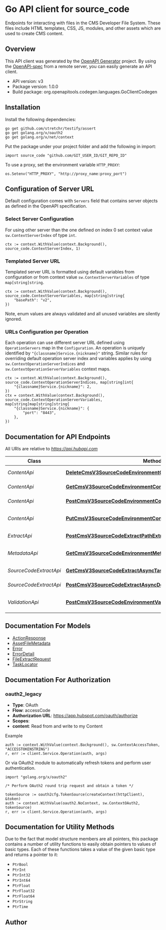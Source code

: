 # Go API client for source_code

Endpoints for interacting with files in the CMS Developer File System. These files include HTML templates, CSS, JS, modules, and other assets which are used to create CMS content.

## Overview
This API client was generated by the [OpenAPI Generator](https://openapi-generator.tech) project.  By using the [OpenAPI-spec](https://www.openapis.org/) from a remote server, you can easily generate an API client.

- API version: v3
- Package version: 1.0.0
- Build package: org.openapitools.codegen.languages.GoClientCodegen

## Installation

Install the following dependencies:

```shell
go get github.com/stretchr/testify/assert
go get golang.org/x/oauth2
go get golang.org/x/net/context
```

Put the package under your project folder and add the following in import:

```golang
import source_code "github.com/GIT_USER_ID/GIT_REPO_ID"
```

To use a proxy, set the environment variable `HTTP_PROXY`:

```golang
os.Setenv("HTTP_PROXY", "http://proxy_name:proxy_port")
```

## Configuration of Server URL

Default configuration comes with `Servers` field that contains server objects as defined in the OpenAPI specification.

### Select Server Configuration

For using other server than the one defined on index 0 set context value `sw.ContextServerIndex` of type `int`.

```golang
ctx := context.WithValue(context.Background(), source_code.ContextServerIndex, 1)
```

### Templated Server URL

Templated server URL is formatted using default variables from configuration or from context value `sw.ContextServerVariables` of type `map[string]string`.

```golang
ctx := context.WithValue(context.Background(), source_code.ContextServerVariables, map[string]string{
	"basePath": "v2",
})
```

Note, enum values are always validated and all unused variables are silently ignored.

### URLs Configuration per Operation

Each operation can use different server URL defined using `OperationServers` map in the `Configuration`.
An operation is uniquely identified by `"{classname}Service.{nickname}"` string.
Similar rules for overriding default operation server index and variables applies by using `sw.ContextOperationServerIndices` and `sw.ContextOperationServerVariables` context maps.

```
ctx := context.WithValue(context.Background(), source_code.ContextOperationServerIndices, map[string]int{
	"{classname}Service.{nickname}": 2,
})
ctx = context.WithValue(context.Background(), source_code.ContextOperationServerVariables, map[string]map[string]string{
	"{classname}Service.{nickname}": {
		"port": "8443",
	},
})
```

## Documentation for API Endpoints

All URIs are relative to *https://api.hubapi.com*

Class | Method | HTTP request | Description
------------ | ------------- | ------------- | -------------
*ContentApi* | [**DeleteCmsV3SourceCodeEnvironmentContentPathArchive**](docs/ContentApi.md#deletecmsv3sourcecodeenvironmentcontentpatharchive) | **Delete** /cms/v3/source-code/{environment}/content/{path} | Delete a file
*ContentApi* | [**GetCmsV3SourceCodeEnvironmentContentPathGet**](docs/ContentApi.md#getcmsv3sourcecodeenvironmentcontentpathget) | **Get** /cms/v3/source-code/{environment}/content/{path} | Download a file
*ContentApi* | [**PostCmsV3SourceCodeEnvironmentContentPathCreate**](docs/ContentApi.md#postcmsv3sourcecodeenvironmentcontentpathcreate) | **Post** /cms/v3/source-code/{environment}/content/{path} | Create a file
*ContentApi* | [**PutCmsV3SourceCodeEnvironmentContentPathReplace**](docs/ContentApi.md#putcmsv3sourcecodeenvironmentcontentpathreplace) | **Put** /cms/v3/source-code/{environment}/content/{path} | Create or update a file
*ExtractApi* | [**PostCmsV3SourceCodeExtractPathExtractByPath**](docs/ExtractApi.md#postcmsv3sourcecodeextractpathextractbypath) | **Post** /cms/v3/source-code/extract/{path} | Extracts a zip file
*MetadataApi* | [**GetCmsV3SourceCodeEnvironmentMetadataPathGet**](docs/MetadataApi.md#getcmsv3sourcecodeenvironmentmetadatapathget) | **Get** /cms/v3/source-code/{environment}/metadata/{path} | Get the metadata for a file
*SourceCodeExtractApi* | [**GetCmsV3SourceCodeExtractAsyncTasksTaskIdStatusGetAsyncStatus**](docs/SourceCodeExtractApi.md#getcmsv3sourcecodeextractasynctaskstaskidstatusgetasyncstatus) | **Get** /cms/v3/source-code/extract/async/tasks/{taskId}/status | 
*SourceCodeExtractApi* | [**PostCmsV3SourceCodeExtractAsyncDoAsync**](docs/SourceCodeExtractApi.md#postcmsv3sourcecodeextractasyncdoasync) | **Post** /cms/v3/source-code/extract/async | 
*ValidationApi* | [**PostCmsV3SourceCodeEnvironmentValidatePathDoValidate**](docs/ValidationApi.md#postcmsv3sourcecodeenvironmentvalidatepathdovalidate) | **Post** /cms/v3/source-code/{environment}/validate/{path} | Validate the contents of a file


## Documentation For Models

 - [ActionResponse](docs/ActionResponse.md)
 - [AssetFileMetadata](docs/AssetFileMetadata.md)
 - [Error](docs/Error.md)
 - [ErrorDetail](docs/ErrorDetail.md)
 - [FileExtractRequest](docs/FileExtractRequest.md)
 - [TaskLocator](docs/TaskLocator.md)


## Documentation For Authorization



### oauth2_legacy


- **Type**: OAuth
- **Flow**: accessCode
- **Authorization URL**: https://app.hubspot.com/oauth/authorize
- **Scopes**: 
 - **content**: Read from and write to my Content

Example

```golang
auth := context.WithValue(context.Background(), sw.ContextAccessToken, "ACCESSTOKENSTRING")
r, err := client.Service.Operation(auth, args)
```

Or via OAuth2 module to automatically refresh tokens and perform user authentication.

```golang
import "golang.org/x/oauth2"

/* Perform OAuth2 round trip request and obtain a token */

tokenSource := oauth2cfg.TokenSource(createContext(httpClient), &token)
auth := context.WithValue(oauth2.NoContext, sw.ContextOAuth2, tokenSource)
r, err := client.Service.Operation(auth, args)
```


## Documentation for Utility Methods

Due to the fact that model structure members are all pointers, this package contains
a number of utility functions to easily obtain pointers to values of basic types.
Each of these functions takes a value of the given basic type and returns a pointer to it:

* `PtrBool`
* `PtrInt`
* `PtrInt32`
* `PtrInt64`
* `PtrFloat`
* `PtrFloat32`
* `PtrFloat64`
* `PtrString`
* `PtrTime`

## Author



